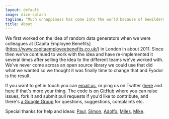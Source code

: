 ```yaml
---
layout: default
image: dice-splash
tagline: “Much unhappiness has come into the world because of bewilderment and things left unsaid”
title: About
---
```


We first worked on the idea of random data generators when we were colleagues at [Capita Employee Benefits]
(https://www.capitaemployeebenefits.co.uk/)
 in London in about 2011. Since then we've continued to work with the idea and have re-implemented it several times
 after selling the idea to the different teams we've worked with. We've
  never come across an open source library we could use that did what we wanted so we thought it 
  was finally time to change that and Fyodor is the result.
  
If you want to get in touch you can [email us](mailto:hello@fyodor.org.uk), or ping us on Twitter ([here](https://twitter.com/IanEs)
 and [here](https://twitter.com/karlwalsh) if that's more your thing. 
The code is [on GitHub](https://github.com/IanEsling/fyodor) where you can raise issues, fork it and submit pull requests if you'd 
like to contribute, and there's [a Google Group](https://groups.google.com/forum/#!forum/fyodor)
 for questions, suggestions, complaints etc.

Special thanks for help and ideas: [Paul](https://twitter.com/paulanthonywils), 
[Simon](https://twitter.com/brunns), [Adolfo](https://github.com/caelwinner), [Miles](https://twitter.com/mileswilson), 
[Mike](https://twitter.com/mikeholmesuk).